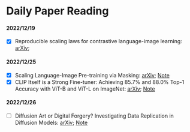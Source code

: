 # Daily Paper Reading

#### 2022/12/19

- [x] Reproducible scaling laws for contrastive language-image learning: [arXiv](https://arxiv.org/pdf/2212.07143.pdf);

#### 2022/12/25

- [x] Scaling Language-Image Pre-training via Masking: [arXiv](https://arxiv.org/pdf/2212.00794.pdf); [Note]()
- [x] CLIP Itself is a Strong Fine-tuner: Achieving 85.7% and 88.0% Top-1 Accuracy with ViT-B and ViT-L on ImageNet: [arXiv](https://arxiv.org/pdf/2212.06138); [Note]()

#### 2022/12/26

- [ ] Diffusion Art or Digital Forgery? Investigating Data Replication in Diffusion Models: [arXiv](https://arxiv.org/pdf/2212.03860); [Note]()

